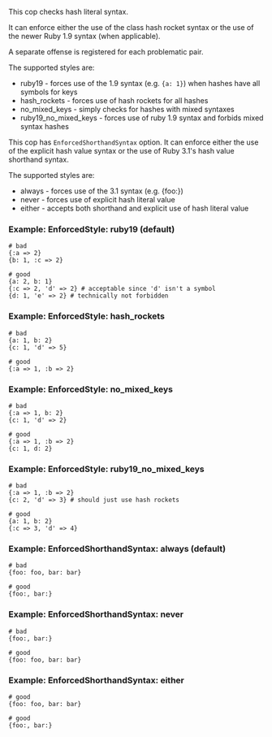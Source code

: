 This cop checks hash literal syntax.

It can enforce either the use of the class hash rocket syntax or
the use of the newer Ruby 1.9 syntax (when applicable).

A separate offense is registered for each problematic pair.

The supported styles are:

* ruby19 - forces use of the 1.9 syntax (e.g. `{a: 1}`) when hashes have
all symbols for keys
* hash_rockets - forces use of hash rockets for all hashes
* no_mixed_keys - simply checks for hashes with mixed syntaxes
* ruby19_no_mixed_keys - forces use of ruby 1.9 syntax and forbids mixed
syntax hashes

This cop has `EnforcedShorthandSyntax` option.
It can enforce either the use of the explicit hash value syntax or
the use of Ruby 3.1's hash value shorthand syntax.

The supported styles are:

* always - forces use of the 3.1 syntax (e.g. {foo:})
* never - forces use of explicit hash literal value
* either - accepts both shorthand and explicit use of hash literal value

### Example: EnforcedStyle: ruby19 (default)
    # bad
    {:a => 2}
    {b: 1, :c => 2}

    # good
    {a: 2, b: 1}
    {:c => 2, 'd' => 2} # acceptable since 'd' isn't a symbol
    {d: 1, 'e' => 2} # technically not forbidden

### Example: EnforcedStyle: hash_rockets
    # bad
    {a: 1, b: 2}
    {c: 1, 'd' => 5}

    # good
    {:a => 1, :b => 2}

### Example: EnforcedStyle: no_mixed_keys
    # bad
    {:a => 1, b: 2}
    {c: 1, 'd' => 2}

    # good
    {:a => 1, :b => 2}
    {c: 1, d: 2}

### Example: EnforcedStyle: ruby19_no_mixed_keys
    # bad
    {:a => 1, :b => 2}
    {c: 2, 'd' => 3} # should just use hash rockets

    # good
    {a: 1, b: 2}
    {:c => 3, 'd' => 4}

### Example: EnforcedShorthandSyntax: always (default)

    # bad
    {foo: foo, bar: bar}

    # good
    {foo:, bar:}

### Example: EnforcedShorthandSyntax: never

    # bad
    {foo:, bar:}

    # good
    {foo: foo, bar: bar}

### Example: EnforcedShorthandSyntax: either

    # good
    {foo: foo, bar: bar}

    # good
    {foo:, bar:}
